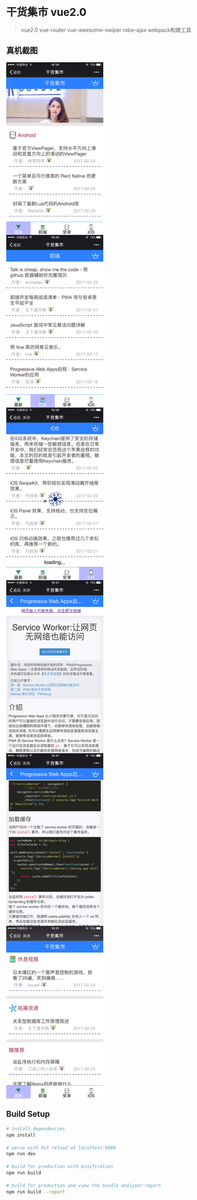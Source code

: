 # 干货集市 vue2.0
> vue2.0 vue-router vue-awesome-swiper robe-ajax webpack构建工具

## 真机截图
<img src="https://github.com/starshineFF/ff-gank-vue/blob/master/screen/1.PNG" width = "260" align=center />
<img src="https://github.com/starshineFF/ff-gank-vue/blob/master/screen/2.PNG" width = "260" align=center />
<img src="https://github.com/starshineFF/ff-gank-vue/blob/master/screen/3.PNG" width = "260" align=center />
<img src="https://github.com/starshineFF/ff-gank-vue/blob/master/screen/4.PNG" width = "260" align=center />
<img src="https://github.com/starshineFF/ff-gank-vue/blob/master/screen/5.PNG" width = "260" align=center />
<img src="https://github.com/starshineFF/ff-gank-vue/blob/master/screen/6.PNG" width = "260" align=center />

## Build Setup

``` bash
# install dependencies
npm install

# serve with hot reload at localhost:8080
npm run dev

# build for production with minification
npm run build

# build for production and view the bundle analyzer report
npm run build --report
```
